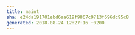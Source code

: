 ```yaml
---
title: maint
sha: e24da191701ebd6aa619f9867c9713f696dc95c8
generated: 2018-08-24 12:27:16 +0200
---
```

